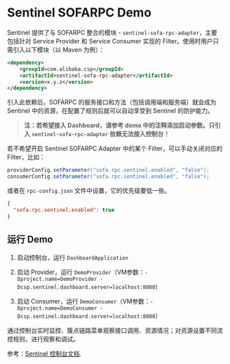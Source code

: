 # Sentinel SOFARPC Demo

Sentinel 提供了与 SOFARPC 整合的模块 - `sentinel-sofa-rpc-adapter`，主要包括针对 Service Provider 和 Service Consumer 实现的 Filter。使用时用户只需引入以下模块（以 Maven 为例）：

```xml
<dependency>
    <groupId>com.alibaba.csp</groupId>
    <artifactId>sentinel-sofa-rpc-adapter</artifactId>
    <version>x.y.z</version>
</dependency>
```

引入此依赖后，SOFARPC 的服务接口和方法（包括调用端和服务端）就会成为 Sentinel 中的资源，在配置了规则后就可以自动享受到 Sentinel 的防护能力。

> **注：若希望接入 Dashboard，请参考 demo 中的注释添加启动参数。只引入 `sentinel-sofa-rpc-adapter` 依赖无法接入控制台！**

若不希望开启 Sentinel SOFARPC Adapter 中的某个 Filter，可以手动关闭对应的 Filter，比如：

```java
providerConfig.setParameter("sofa.rpc.sentinel.enabled", "false");
consumerConfig.setParameter("sofa.rpc.sentinel.enabled", "false");
```

或者在 `rpc-config.json` 文件中设置，它的优先级要低一些。

```json
{
  "sofa.rpc.sentinel.enabled": true
}
```

## 运行 Demo

1. 启动控制台，运行 `DashboardApplication`

2. 启动 Provider，运行 `DemoProvider`（VM参数：`-Dproject.name=DemoProvider -Dcsp.sentinel.dashboard.server=localhost:8080`）

3. 启动 Consumer，运行 `DemoConsumer`（VM参数：`-Dproject.name=DemoConsumer -Dcsp.sentinel.dashboard.server=localhost:8080`）

通过控制台实时监控、簇点链路菜单观察接口调用、资源情况；对资源设置不同流控规则，进行观察和调试。

参考：[Sentinel 控制台文档](https://github.com/alibaba/Sentinel/wiki/控制台).

